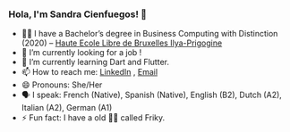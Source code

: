 ### Hola, I'm Sandra Cienfuegos! 👋

- 👩‍🎓 I have a Bachelor’s degree in Business Computing with Distinction (2020) – [Haute Ecole Libre de Bruxelles Ilya-Prigogine](https://www.helb-prigogine.be/informatique/)
- 🔭 I’m currently looking for a job !
- 🌱 I’m currently learning Dart and Flutter.
- 📫 How to reach me: [LinkedIn](https://www.linkedin.com/in/scienfuegos/) , [Email](mailto:sandraa.cienfuegos@gmail.com)
- 😄 Pronouns: She/Her
- 🗣 I speak: French (Native), Spanish (Native), English (B2), Dutch (A2), Italian (A2), German (A1)
- ⚡ Fun fact: I have a old 🐱‍💻 called Friky.
